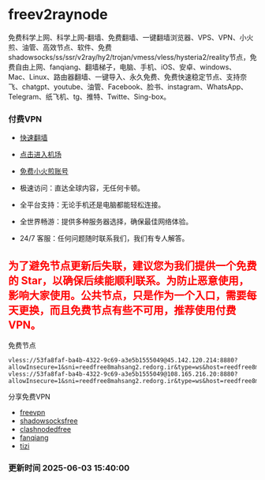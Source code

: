 # freev2raynode

免费科学上网、科学上网-翻墙、免费翻墙、一键翻墙浏览器、VPS、VPN、小火煎、油管、高效节点、软件、免费shadowsocks/ss/ssr/v2ray/hy2/trojan/vmess/vless/hysteria2/reality节点，免费自由上网、fanqiang、翻墙梯子，电脑、手机、iOS、安卓、windows、Mac、Linux、路由器翻墙、一键导入、永久免费、免费快速稳定节点、支持奈飞、chatgpt、youtube、油管、Facebook、脸书、instagram、WhatsApp、Telegram、纸飞机、tg、推特、Twitte、Sing-box。

### 付费VPN
* [快速翻墙](https://uhuio.top/) 

* [点击进入机场](https://uhuio.top/) 

* [免费小火煎账号](https://free-clash.top/) 

* 极速访问：直达全球内容，无任何卡顿。

* 全平台支持：无论手机还是电脑都能轻松连接。

* 全世界畅游：提供多种服务器选择，确保最佳网络体验。

* 24/7 客服：任何问题随时联系我们，我们有专人解答。

## <font color="red">为了避免节点更新后失联，建议您为我们提供一个免费的 Star，以确保后续能顺利联系。为防止恶意使用，影响大家使用。公共节点，只是作为一个入口，需要每天更换，而且免费节点有些不可用，推荐使用付费VPN。</font>

免费节点

```
vless://53fa8faf-ba4b-4322-9c69-a3e5b1555049@45.142.120.214:8880?allowInsecure=1&sni=reedfree8mahsang2.redorg.ir&type=ws&host=reedfree8mahsang2.redorg.ir&path=/#15%7CRU_speednode_0053
vless://53fa8faf-ba4b-4322-9c69-a3e5b1555049@108.165.216.20:8880?allowInsecure=1&sni=reedfree8mahsang2.redorg.ir&type=ws&host=reedfree8mahsang2.redorg.ir&path=/#15%7CUS_speednode_0071
```
分享免费VPN
* [freevpn](https://github.com/asdsadsddas123/freevpn)
* [shadowsocksfree](https://github.com/asdsadsddas123/shadowsocksfree)
* [clashnodedfree](https://github.com/asdsadsddas123/clashnodedfree)
* [fanqiang](https://github.com/asdsadsddas123/fanqiang)
* [tizi](https://github.com/asdsadsddas123/tizi)
### 更新时间 2025-06-03 15:40:00 